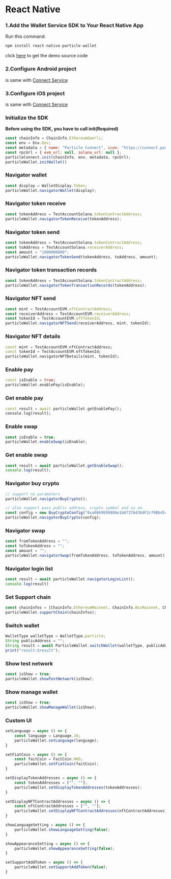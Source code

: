 # React Native

### 1.Add the Wallet Service SDK to Your React Native App <a href="#add-sdks" id="add-sdks"></a>

Run this command:

```dart
npm install react-native-particle-wallet
```

click [here](https://github.com/Particle-Network/particle-react-native/tree/master/particle-wallet) to get the demo source code&#x20;

### 2.Configure Android project

is same with [Connect Service ](../../connect-service/sdks/react-native.md)

### 3.Configure iOS project

is same with [Connect Service ](../../connect-service/sdks/react-native.md)

### Initialize the SDK

**Before using the SDK, you have to call init(Required)**&#x20;

```javascript
const chainInfo = ChainInfo.EthereumGoerli;
const env = Env.Dev;
const metadata = { name: "Particle Connect", icon: "https://connect.particle.network/icons/512.png", url: "https://connect.particle.network" }
const rpcUrl = { evm_url: null, solana_url: null };
particleConnect.init(chainInfo, env, metadata, rpcUrl);
particleWallet.initWallet()
```

### Navigator wallet

```javascript
const display = WalletDisplay.Token;
particleWallet.navigatorWallet(display);
```

### Navigator token receive

```javascript
const tokenAddress = TestAccountSolana.tokenContractAddress;
particleWallet.navigatorTokenReceive(tokenAddress);
```

### Navigator token send&#x20;

```javascript
const tokenAddress = TestAccountSolana.tokenContractAddress;
const toAddress = TestAccountSolana.receiverAddress;
const amount = "1000000000";
particleWallet.navigatorTokenSend(tokenAddress, toAddress, amount);
```

### Navigator token transaction records

```javascript
const tokenAddress = TestAccountSolana.tokenContractAddress;
particleWallet.navigatorTokenTransactionRecords(tokenAddress);
```

### Navigator NFT send

```javascript
const mint = TestAccountEVM.nftContractAddress;
const receiverAddress = TestAccountEVM.receiverAddress;
const tokenId = TestAccountEVM.nftTokenId;
particleWallet.navigatorNFTSend(receiverAddress, mint, tokenId);
```

### Navigator NFT details

```dart
const mint = TestAccountEVM.nftContractAddress;
const tokenId = TestAccountEVM.nftTokenId;
particleWallet.navigatorNFTDetails(mint, tokenId);
```

### Enable pay

```dart
const isEnable = true;
particleWallet.enablePay(isEnable);
```

### Get enable pay

```dart
const result = await particleWallet.getEnablePay();
console.log(result);
```

### Enable swap

```javascript
const isEnable = true;
particleWallet.enableSwap(isEnable);
```

### Get enable swap

```javascript
const result = await particleWallet.getEnableSwap();
console.log(result);
```

### Navigator buy crypto

```javascript
// support no parameters
particleWallet.navigatorBuyCrypto();

// also support pass public address, crypto symbol and so on.
const config = new BuyCryptoConfig("0xa0869E99886e1b6737A4364F2cf9Bb454FD637E4", "BNB", "USD", 1000, OpenBuyNetwork.BinanceSmartChain);
particleWallet.navigatorBuyCrypto(config);
```

### Navigator swap

```javascript
const fromTokenAddress = "";
const toTokenAddress = "";
const amount = "";
particleWallet.navigatorSwap(fromTokenAddress, toTokenAddress, amount);
```

### Navigator login list

```javascript
const result = await particleWallet.navigatorLoginList();
console.log(result)
```

### Set Support chain

```javascript
const chainInfos = [ChainInfo.EthereumMainnet, ChainInfo.BscMainnet, ChainInfo.PolygonMainnet];
particleWallet.supportChain(chainInfos);
```

### Switch wallet

```javascript
WalletType walletType = WalletType.particle;
String publicAddress = "";
String result = await ParticleWallet.switchWallet(walletType, publicAddress);
print("result:$result");
```

### Show test network

```javascript
const isShow = true;
particleWallet.showTestNetwork(isShow);
```

### Show manage wallet

```javascript
const isShow = true;
particleWallet.showManageWallet(isShow);
```

### Custom UI

```javascript
setLanguage = async () => {
    const language = Language.JA;
    particleWallet.setLanguage(language);
}

setFiatCoin = async () => {
    const faitCoin = FaitCoin.HKD;
    particleWallet.setFiatCoin(faitCoin);
}

setDisplayTokenAddresses = async () => {
    const tokenAddresses = ["", ""];
    particleWallet.setDisplayTokenAddresses(tokenAddresses);
}

setDisplayNFTContractAddresses = async () => {
    const nftContractAddresses = ["", ""];
    particleWallet.setDisplayNFTContractAddresses(nftContractAddresses);
}

showLanguageSetting = async () => {
    particleWallet.showLanguageSetting(false);
}

showAppearanceSetting = async () => {
    particleWallet.showAppearanceSetting(false);
}

setSupportAddToken = async () => {
    particleWallet.setSupportAddToken(false);
}
```
